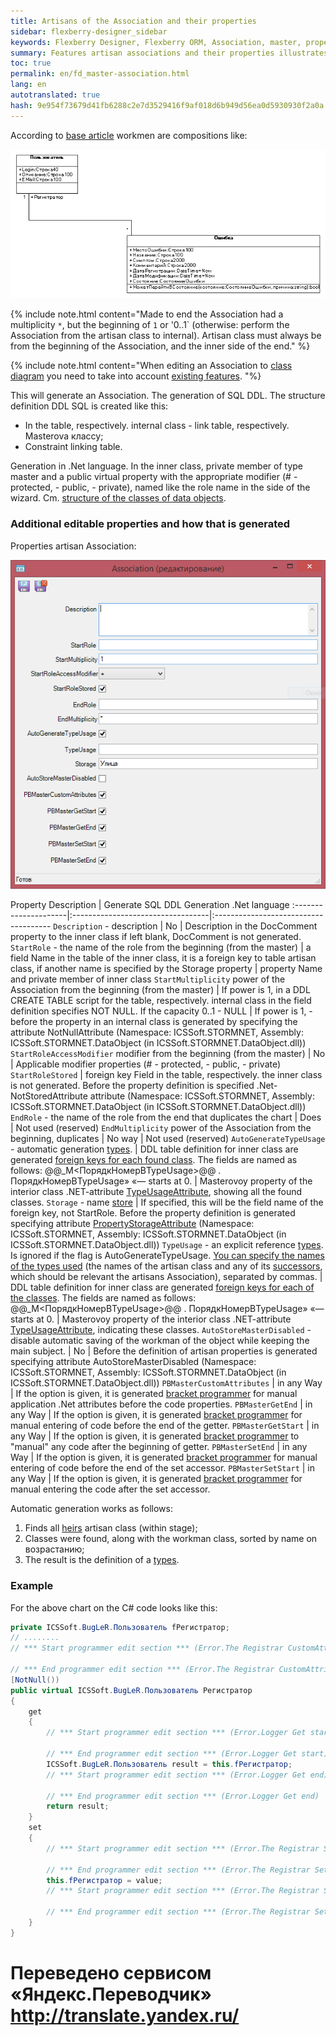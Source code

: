```yaml
--- 
title: Artisans of the Association and their properties 
sidebar: flexberry-designer_sidebar 
keywords: Flexberry Designer, Flexberry ORM, Association, master, properties artisan, Association, generation, example 
summary: Features artisan associations and their properties illustrates 
toc: true 
permalink: en/fd_master-association.html 
lang: en 
autotranslated: true 
hash: 9e954f73679d41fb6288c2e7d3529416f9af018d6b949d56ea0d5930930f2a0a 
--- 
```


According to [base article](fd_key-concepts.html) workmen are compositions like: 

![](/images/pages/products/flexberry-designer/class-diagram/master.png) 

{% include note.html content="Made to end the Association had a multiplicity `*`, but the beginning of `1` or '0..1` (otherwise: perform the Association from the artisan class to internal). Artisan class must always be from the beginning of the Association, and the inner side of the end." %} 

{% include note.html content="When editing an Association to [class diagram](fd_class-diagram.html) you need to take into account [existing features](fd_class-diagram-editor-features-work.html). 
"%} 

This will generate an Association. 
The generation of SQL DDL. The structure definition DDL SQL is created like this: 

* In the table, respectively. internal class - link table, respectively. Masterova классу; 
* Constraint linking table. 

Generation in .Net language. In the inner class, private member of type master and a public virtual property with the appropriate modifier (# - protected, - public, - private), named like the role name in the side of the wizard. Cm. [structure of the classes of data objects](fo_data-object-structure.html). 

### Additional editable properties and how that is generated 

Properties artisan Association: 

![](/images/pages/products/flexberry-designer/class-diagram/properties.png) 

Property Description | Generate SQL DDL Generation .Net language 
:---------------------|:----------------------------------|:------------------------------------- 
`Description` - description | No | Description in the DocComment property to the inner class if left blank, DocComment is not generated. 
`StartRole` - the name of the role from the beginning (from the master) | a field Name in the table of the inner class, it is a foreign key to table artisan class, if another name is specified by the Storage property | property Name and private member of inner class 
`StartMultiplicity` power of the Association from the beginning (from the master) | If power is 1, in a DDL CREATE TABLE script for the table, respectively. internal class in the field definition specifies NOT NULL. If the capacity 0..1 - NULL | If power is 1, - before the property in an internal class is generated by specifying the attribute NotNullAttribute (Namespace: ICSSoft.STORMNET, Assembly: ICSSoft.STORMNET.DataObject (in ICSSoft.STORMNET.DataObject.dll)) 
`StartRoleAccessModifier` modifier from the beginning (from the master) | No | Applicable modifier properties (# - protected, - public, - private) 
`StartRoleStored` | foreign key Field in the table, respectively. the inner class is not generated. Before the property definition is specified .Net-NotStoredAttribute attribute (Namespace: ICSSoft.STORMNET, Assembly: ICSSoft.STORMNET.DataObject (in ICSSoft.STORMNET.DataObject.dll)) 
`EndRole` - the name of the role from the end that duplicates the chart | Does | Not used (reserved) 
`EndMultiplicity` power of the Association from the beginning, duplicates | No way | Not used (reserved) 
`AutoGenerateTypeUsage` - automatic generation [types](fo_type-usage-problem.html). | DDL table definition for inner class are generated [foreign keys for each found class](fo_storing-data-objects.html). The fields are named as follows: @@<Storage>_M<ПорядкНомерВTypeUsage>@@ . ПорядкНомерВTypeUsage» «— starts at 0. | Masterovoy property of the interior class .NET-attribute [TypeUsageAttribute](fo_type-usage-problem.html), showing all the found classes. 
`Storage` - name [store](fo_storing-data-objects.html) | If specified, this will be the field name of the foreign key, not StartRole. Before the property definition is generated specifying attribute [PropertyStorageAttribute](fo_storing-data-objects.html) (Namespace: ICSSoft.STORMNET, Assembly: ICSSoft.STORMNET.DataObject (in ICSSoft.STORMNET.DataObject.dll)) 
`TypeUsage` - an explicit reference [types](fo_type-usage-problem.html). Is ignored if the flag is AutoGenerateTypeUsage. [You can specify the names of the types used](fo_type-usage.html) (the names of the artisan class and any of its [successors](fd_inheritance.html), which should be relevant the artisans Association), separated by commas. | DDL table definition for inner class are generated [foreign keys for each of the classes](fo_storing-data-objects.html). The fields are named as follows: @@<Storage>_M<ПорядкНомерВTypeUsage>@@ . ПорядкНомерВTypeUsage» «— starts at 0. | Masterovoy property of the interior class .NET-attribute [TypeUsageAttribute](fo_type-usage-problem.html), indicating these classes. 
`AutoStoreMasterDisabled` - disable automatic saving of the workman of the object while keeping the main subject. | No | Before the definition of artisan properties is generated specifying attribute AutoStoreMasterDisabled (Namespace: ICSSoft.STORMNET, Assembly: ICSSoft.STORMNET.DataObject (in ICSSoft.STORMNET.DataObject.dll)) 
`PBMasterCustomAttributes` | in any Way | If the option is given, it is generated [bracket programmer](fo_programmer-brackets.html) for manual application .Net attributes before the code properties.
`PBMasterGetEnd` | in any Way | If the option is given, it is generated [bracket programmer](fo_programmer-brackets.html) for manual entering of code before the end of the getter. 
`PBMasterGetStart` | in any Way | If the option is given, it is generated [bracket programmer](fo_programmer-brackets.html) to "manual" any code after the beginning of getter. 
`PBMasterSetEnd` | in any Way | If the option is given, it is generated [bracket programmer](fo_programmer-brackets.html) for manual entering of code before the end of the set accessor. 
`PBMasterSetStart` | in any Way | If the option is given, it is generated [bracket programmer](fo_programmer-brackets.html) for manual entering the code after the set accessor. 

Automatic generation works as follows: 

1. Finds all [heirs](fd_inheritance.html) artisan class (within stage); 
2. Classes were found, along with the workman class, sorted by name on возрастанию; 
3. The result is the definition of a [types](fo_type-usage-problem.html). 

### Example 

For the above chart on the C# code looks like this: 

```csharp
private ICSSoft.BugLeR.Пользователь fРегистратор;
// ........ 
// *** Start programmer edit section *** (Error.The Registrar CustomAttributes) 

// *** End programmer edit section *** (Error.The Registrar CustomAttributes) 
[NotNull())
public virtual ICSSoft.BugLeR.Пользователь Регистратор
{
	get
	{
		// *** Start programmer edit section *** (Error.Logger Get start) 

		// *** End programmer edit section *** (Error.Logger Get start) 
		ICSSoft.BugLeR.Пользователь result = this.fРегистратор;
		// *** Start programmer edit section *** (Error.Logger Get end) 

		// *** End programmer edit section *** (Error.Logger Get end) 
		return result;
	}
	set
	{
		// *** Start programmer edit section *** (Error.The Registrar Set start) 

		// *** End programmer edit section *** (Error.The Registrar Set start) 
		this.fРегистратор = value;
		// *** Start programmer edit section *** (Error.The Registrar Set end) 

		// *** End programmer edit section *** (Error.The Registrar Set end) 
	}
}
``` 



 # Переведено сервисом «Яндекс.Переводчик» http://translate.yandex.ru/